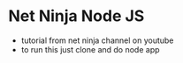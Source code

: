 # Net Ninja Node JS

+ tutorial from net ninja channel on youtube
+ to run this just clone and do node app
